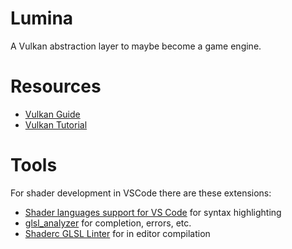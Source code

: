 # Lumina
A Vulkan abstraction layer to maybe become a game engine.

# Resources
- [Vulkan Guide](https://vkguide.dev/)
- [Vulkan Tutorial](https://vulkan-tutorial.com/)

# Tools
For shader development in VSCode there are these extensions:
- [Shader languages support for VS Code](https://marketplace.visualstudio.com/items?itemName=slevesque.shader) for syntax highlighting
- [glsl_analyzer](https://marketplace.visualstudio.com/items?itemName=nolanderc.glsl-analyzer) for completion, errors, etc.
- [Shaderc GLSL Linter](https://marketplace.visualstudio.com/items?itemName=majicDave.vscode-shaderc) for in editor compilation